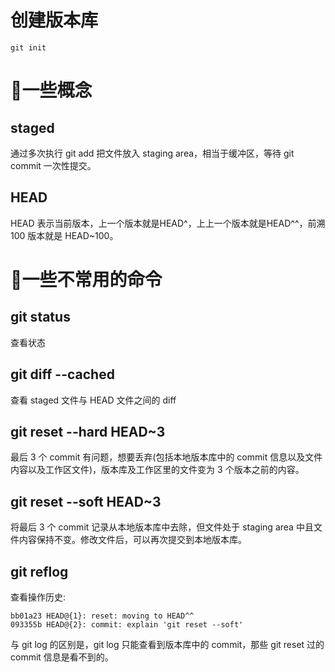 # 创建版本库
```
git init
```

# 一些概念
## staged
通过多次执行 git add 把文件放入 staging area，相当于缓冲区，等待 git commit 一次性提交。

## HEAD
HEAD 表示当前版本，上一个版本就是HEAD^，上上一个版本就是HEAD^^，前溯 100 版本就是 HEAD~100。

# 一些不常用的命令
## git status
查看状态

## git diff --cached
查看 staged 文件与 HEAD 文件之间的 diff 

## git reset --hard HEAD~3
最后 3 个 commit 有问题，想要丢弃(包括本地版本库中的 commit 信息以及文件内容以及工作区文件)，版本库及工作区里的文件变为 3 个版本之前的内容。

## git reset --soft HEAD~3
将最后 3 个 commit 记录从本地版本库中去除，但文件处于 staging area 中且文件内容保持不变。修改文件后，可以再次提交到本地版本库。

## git reflog
查看操作历史:
```
bb01a23 HEAD@{1}: reset: moving to HEAD^^
093355b HEAD@{2}: commit: explain 'git reset --soft'
```
与 git log 的区别是，git log 只能查看到版本库中的 commit，那些 git reset 过的 commit 信息是看不到的。